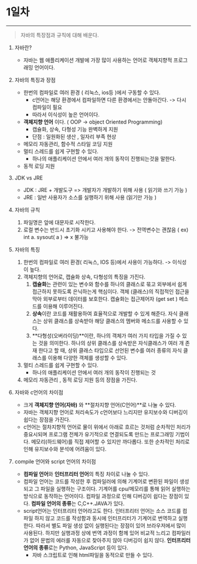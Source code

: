 # 1일차

---

> 자바의 특장점과 규칙에 대해 배운다. 
>



1. 자바란?

   + 자바는 웹 애플리케이션 개발에 가장 많이 사용하는 언어로 객체지향적 프로그래밍 언어이다. 

2. 자바의 특징과 장점

   - 한번의 컴파일로 여러 환경 ( 리눅스, ios등 )에서 구동할 수 있다.
     - c언어는 해당 환경에서 컴파일하면 다른 환경에서는 안돌아간다. -> 다시 컴파일이 필요
     -  따라서 이식성이 높은 언어이다. 
   - **객체지향 언어** 이다. ( OOP -> object Oriented Programming) 
     - 캡슐화, 상속, 다형성 기능 완벽하게 지원 
     - 단점 : 일원화된 생산 , 일자리 부족 현상 
   - 메모리 자동관리, 함수적 스타일 코딩 지원
   - 멀티 스레드를 쉽게 구현할 수 있다. 
     - 하나의 애플리케이션 안에서 여러 개의 동작이 진행되는것을 말한다. 
   - 동적 로딩 지원

3. JDK   vs   JRE

   + JDK : JRE + 개발도구 => 개발자가 개발하기 위해 사용 ( 읽기와 쓰기 가능 ) 
   + JRE : 일반 사용자가 소스를 실행하기 위해 사용 (읽기만 가능 ) 

4. 자바의 규칙

   1. 파일명은 앞에 대문자로 시작한다. 
   2. 로컬 변수는 반드시 초기화 시키고 사용해야 한다. -> 전역변수는 괜찮음 ( ex) int a. sysout( a ) => x 불가능 

5. 자바의 특징

   1. 한번의 컴파일로 여러 환경( 리눅스, IOS 등)에서 사용이 가능하다. -> 이식성이 높다. 
   2. 객체지향의 언어로, 캡슐화 상속, 다형성의 특징을 가진다. 
      1.  **캡슐화**는 관련이 있는 변수와 함수를 하나의 클래스로 묶고 외부에서 쉽게 접근하지 못하도록 은닉하는게 핵심이다. 객체 (클래스)의 직접적인 접근을 막아 외부로부터 데이터를 보호한다. 캡슐화는 접근제어자 (get set ) 메소드를 이용해 이루어진다. 
      2. **상속**이란 코드를 재활용하여 효율적으로 개발할 수 있게 해준다. 자식 클래스는 상위 클래스를 상속받아 해당 클래스의 멤버와 메소드를 사용할 수 있다. 
      3.   **다형성(오버라이딩)**이란, 하나의 객체가 여러 가지 타입을 가질 수 있는 것을 의미한다. 하나의 상위 클래스를 상속받은 자식클래스가 여러 개 존재 한다고 할 때, 상위 클래스 타입으로 선언된 변수를 여러 종류의 자식 클래스를 이용해 다양한 객체를 생성할 수 있다.      
   3. 멀티 스레드를 쉽게 구현할 수 있다.
      + 하나의 애플리케이션 안에서 여러 개의 동작이 진행되는 것 
   4. 메모리 자동관리 , 동적 로딩 지원 등의 장점을 가진다. 

6. 자바와 c언어의 차이점 

   + 크게 **객체지향 언어(자바)** 와 **절차지향 언어(C언어)**로 나눌 수 있다.
   +  자바는 객체지향 언어로 처리속도가 c언어보다 느리지만 유지보수와 디버깅이 쉽다는 장점을 가진다.
   + c언어는 절차지향적 언어로 물이 위에서 아래로 흐르는 것처럼 순차적인 처리가 중요시되며 프로그램 전체가 유기적으로 연결되도록 만드는 프로그래밍 기법이다. 메모리(하드웨어)를 직접 제어할 수 있지만 까다롭다. 또한 순차적인 처리로 인해 유지보수와 분석에 어려움이 있다. 

7. compile 언어와 script 언어의 차이점

   + **컴파일 언어**와 **인터프리터 언어**의 특징 차이로 나눌 수 있다. 
   + 컴파일 언어는 코드를 작성한 후 컴파일러에 의해 기계어로 변환된 파일이 생성되고 그 파일을 실행하는 구조이다. 기계어를 cpu/메모리를 통해 읽어 실행하는 방식으로 동작하는 언어이다. 컴파일 과정으로 인해 디버깅이 쉽다는 장점이 있다. **컴파일 언어의 종류**는 C,C++.JAVA가 있다. 
   + script언어는 인터프리터 언어라고도 한다. 인터프리터 언어는 소스 코드를 컴파일 하지 않고 코드를 작성함과 동시에 인터프리터가 기계어로 번역하고 실행한다. 따라서 별도 파일 생성 없이 실행된다는 장점이 있어 브라우저에서 많이 사용된다. 하지만 실행과정 상에 번역 과정이 함께 있어 비교적 느리고 컴파일러가 없어 문법의 에러를 자동으로 찾아주지 않아 디버깅이 쉽지 않다. **인터프리터 언어의 종류**로는 Python, JavaScript 등이 있다. 
     + 자바 스크립트로 인해 html파일을 동적으로 만들 수 있다. 

   

   
